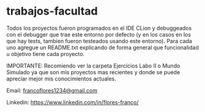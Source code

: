 # trabajos-facultad
Todos los proyectos fueron programados en el IDE CLion y debuggeados con el debugger que trae este entorno por defecto (y en los casos en los que hay tests, tambien fueron testeados usando este entorno). Para cada uno agregue un README.txt explicando de forma general que funcionalidad u objetivo tiene cada proyecto. 

IMPORTANTE: Recomiendo ver la carpeta Ejercicios Labo II o Mundo Simulado ya que son mis proyectos mas recientes y donde se puede apreciar mejor mis conocimientos actuales.

Email: francoflores1234@gmail.com

Linkedin: https://www.linkedin.com/in/flores-franco/
